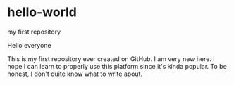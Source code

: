 # hello-world
my first repository

Hello everyone

This is my first repository ever created on GitHub. I am very new here. I hope I can learn to properly use this platform since it's kinda popular.
To be honest, I don't quite know what to write about.
